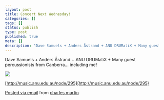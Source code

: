 ```yaml
---
layout: post
title: Concert Next Wednesday!
categories: []
tags: []
status: publish
type: post
published: true
meta: {}
description: "Dave Samuels + Anders Åstrand + ANU DRUMatiX + Many guest percussionists from Canberra... including me! http//music.anu.edu.au/node/295 Posted via email"
---
```


Dave Samuels + Anders Åstrand + ANU DRUMatiX + Many guest percussionists from Canberra... including me! 

![]({{site.baseurl}}/assets/posterous/charlesmartin/2010-04-DAVE-SAMUELS.jpg)
 
[http://music.anu.edu.au/node/295](http://music.anu.edu.au/node/295) 

[Posted via email](http://posterous.com)  from 
[charles martin](http://charlesmartin.posterous.com/concert-next-wednesday)
